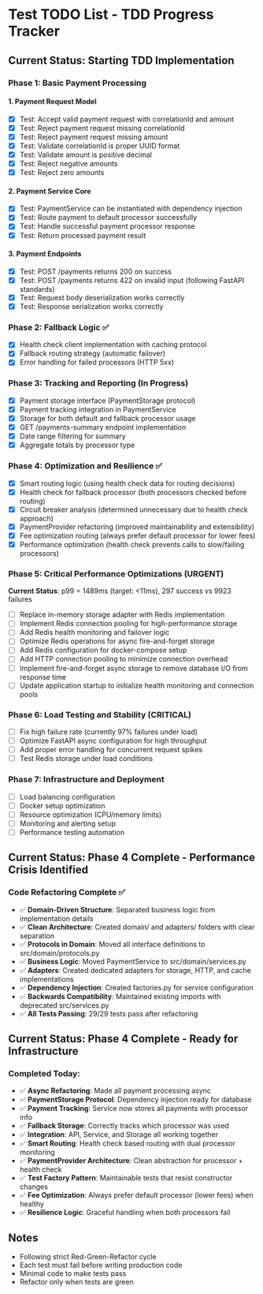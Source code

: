 # Test TODO List - TDD Progress Tracker

## Current Status: Starting TDD Implementation

### Phase 1: Basic Payment Processing

#### 1. Payment Request Model
- [x] Test: Accept valid payment request with correlationId and amount
- [x] Test: Reject payment request missing correlationId
- [x] Test: Reject payment request missing amount
- [x] Test: Validate correlationId is proper UUID format
- [x] Test: Validate amount is positive decimal
- [x] Test: Reject negative amounts
- [x] Test: Reject zero amounts

#### 2. Payment Service Core
- [x] Test: PaymentService can be instantiated with dependency injection
- [x] Test: Route payment to default processor successfully
- [x] Test: Handle successful payment processor response
- [x] Test: Return processed payment result

#### 3. Payment Endpoints
- [x] Test: POST /payments returns 200 on success
- [x] Test: POST /payments returns 422 on invalid input (following FastAPI standards)
- [x] Test: Request body deserialization works correctly
- [x] Test: Response serialization works correctly

### Phase 2: Fallback Logic ✅
- [x] Health check client implementation with caching protocol
- [x] Fallback routing strategy (automatic failover)
- [x] Error handling for failed processors (HTTP 5xx)

### Phase 3: Tracking and Reporting (In Progress)
- [x] Payment storage interface (PaymentStorage protocol)
- [x] Payment tracking integration in PaymentService
- [x] Storage for both default and fallback processor usage
- [X] GET /payments-summary endpoint implementation
- [X] Date range filtering for summary
- [X] Aggregate totals by processor type

### Phase 4: Optimization and Resilience ✅
- [x] Smart routing logic (using health check data for routing decisions)
- [x] Health check for fallback processor (both processors checked before routing)
- [x] Circuit breaker analysis (determined unnecessary due to health check approach)
- [x] PaymentProvider refactoring (improved maintainability and extensibility)
- [x] Fee optimization routing (always prefer default processor for lower fees)
- [x] Performance optimization (health check prevents calls to slow/failing processors)

### Phase 5: Critical Performance Optimizations (URGENT)
**Current Status**: p99 = 1489ms (target: <11ms), 297 success vs 9923 failures
- [ ] Replace in-memory storage adapter with Redis implementation
- [ ] Implement Redis connection pooling for high-performance storage
- [ ] Add Redis health monitoring and failover logic
- [ ] Optimize Redis operations for async fire-and-forget storage
- [ ] Add Redis configuration for docker-compose setup
- [ ] Add HTTP connection pooling to minimize connection overhead
- [ ] Implement fire-and-forget async storage to remove database I/O from response time
- [ ] Update application startup to initialize health monitoring and connection pools

### Phase 6: Load Testing and Stability (CRITICAL)
- [ ] Fix high failure rate (currently 97% failures under load)
- [ ] Optimize FastAPI async configuration for high throughput
- [ ] Add proper error handling for concurrent request spikes
- [ ] Test Redis storage under load conditions

### Phase 7: Infrastructure and Deployment
- [ ] Load balancing configuration
- [ ] Docker setup optimization
- [ ] Resource optimization (CPU/memory limits)
- [ ] Monitoring and alerting setup
- [ ] Performance testing automation

## Current Status: Phase 4 Complete - Performance Crisis Identified

### Code Refactoring Complete ✅
- ✅ **Domain-Driven Structure**: Separated business logic from implementation details
- ✅ **Clean Architecture**: Created domain/ and adapters/ folders with clear separation
- ✅ **Protocols in Domain**: Moved all interface definitions to src/domain/protocols.py
- ✅ **Business Logic**: Moved PaymentService to src/domain/services.py
- ✅ **Adapters**: Created dedicated adapters for storage, HTTP, and cache implementations
- ✅ **Dependency Injection**: Created factories.py for service configuration
- ✅ **Backwards Compatibility**: Maintained existing imports with deprecated src/services.py
- ✅ **All Tests Passing**: 29/29 tests pass after refactoring

## Current Status: Phase 4 Complete - Ready for Infrastructure

### Completed Today:
- ✅ **Async Refactoring**: Made all payment processing async
- ✅ **PaymentStorage Protocol**: Dependency injection ready for database
- ✅ **Payment Tracking**: Service now stores all payments with processor info
- ✅ **Fallback Storage**: Correctly tracks which processor was used
- ✅ **Integration**: API, Service, and Storage all working together
- ✅ **Smart Routing**: Health check based routing with dual processor monitoring
- ✅ **PaymentProvider Architecture**: Clean abstraction for processor + health check
- ✅ **Test Factory Pattern**: Maintainable tests that resist constructor changes
- ✅ **Fee Optimization**: Always prefer default processor (lower fees) when healthy
- ✅ **Resilience Logic**: Graceful handling when both processors fail



## Notes
- Following strict Red-Green-Refactor cycle
- Each test must fail before writing production code
- Minimal code to make tests pass
- Refactor only when tests are green
